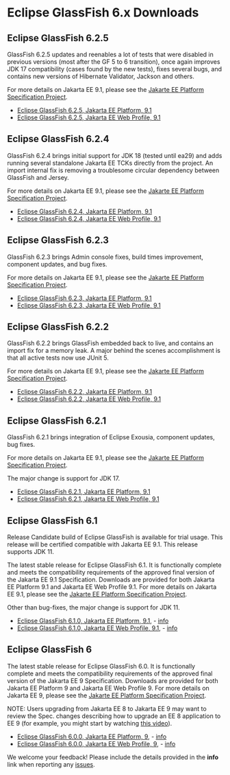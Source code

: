 # Eclipse GlassFish 6.x Downloads

## Eclipse GlassFish 6.2.5

GlassFish 6.2.5 updates and reenables a lot of tests that were disabled in previous versions (most after the GF 5 to 6 transition), once again improves JDK 17 compatibility (cases found by the new tests), fixes several bugs, and contains new versions of Hibernate Validator, Jackson and others.

For more details on Jakarta EE 9.1, please see the [Jakarte EE Platform Specification Project](https://eclipse-ee4j.github.io/jakartaee-platform/).

* [Eclipse GlassFish 6.2.5, Jakarta EE Platform, 9.1](https://www.eclipse.org/downloads/download.php?file=/ee4j/glassfish/glassfish-6.2.5.zip)
* [Eclipse GlassFish 6.2.5, Jakarta EE Web Profile, 9.1](https://www.eclipse.org/downloads/download.php?file=/ee4j/glassfish/web-6.2.5.zip)

## Eclipse GlassFish 6.2.4

GlassFish 6.2.4 brings initial support for JDK 18 (tested until ea29) and adds running several standalone Jakarta EE TCKs directly from the project. An import internal fix is removing a troublesome circular dependency between GlassFish and Jersey.

For more details on Jakarta EE 9.1, please see the [Jakarte EE Platform Specification Project](https://eclipse-ee4j.github.io/jakartaee-platform/).

* [Eclipse GlassFish 6.2.4, Jakarta EE Platform, 9.1](https://www.eclipse.org/downloads/download.php?file=/ee4j/glassfish/glassfish-6.2.4.zip)
* [Eclipse GlassFish 6.2.4, Jakarta EE Web Profile, 9.1](https://www.eclipse.org/downloads/download.php?file=/ee4j/glassfish/web-6.2.4.zip)

## Eclipse GlassFish 6.2.3

GlassFish 6.2.3 brings Admin console fixes, build times improvement, component updates, and bug fixes.

For more details on Jakarta EE 9.1, please see the [Jakarte EE Platform Specification Project](https://eclipse-ee4j.github.io/jakartaee-platform/).

* [Eclipse GlassFish 6.2.3, Jakarta EE Platform, 9.1](https://www.eclipse.org/downloads/download.php?file=/ee4j/glassfish/glassfish-6.2.3.zip)
* [Eclipse GlassFish 6.2.3, Jakarta EE Web Profile, 9.1](https://www.eclipse.org/downloads/download.php?file=/ee4j/glassfish/web-6.2.3.zip)

## Eclipse GlassFish 6.2.2

GlassFish 6.2.2 brings GlassFish embedded back to live, and contains an import fix for a memory leak. A major behind the scenes accomplishment is that all active tests now use JUnit 5.

For more details on Jakarta EE 9.1, please see the [Jakarte EE Platform Specification Project](https://eclipse-ee4j.github.io/jakartaee-platform/).

* [Eclipse GlassFish 6.2.2, Jakarta EE Platform, 9.1](https://www.eclipse.org/downloads/download.php?file=/ee4j/glassfish/glassfish-6.2.2.zip)
* [Eclipse GlassFish 6.2.2, Jakarta EE Web Profile, 9.1](https://www.eclipse.org/downloads/download.php?file=/ee4j/glassfish/web-6.2.2.zip)

## Eclipse GlassFish 6.2.1

GlassFish 6.2.1 brings integration of Eclipse Exousia, component updates, bug fixes.

For more details on Jakarta EE 9.1, please see the [Jakarte EE Platform Specification Project](https://eclipse-ee4j.github.io/jakartaee-platform/).

The major change is support for JDK 17.

* [Eclipse GlassFish 6.2.1, Jakarta EE Platform, 9.1](https://www.eclipse.org/downloads/download.php?file=/ee4j/glassfish/glassfish-6.2.1.zip)
* [Eclipse GlassFish 6.2.1, Jakarta EE Web Profile, 9.1](https://www.eclipse.org/downloads/download.php?file=/ee4j/glassfish/web-6.2.1.zip)

## Eclipse GlassFish 6.1

Release Candidate build of Eclipse GlassFish is available for trial usage. This release will be certified compatible with
Jakarta EE 9.1. This release supports JDK 11.

The latest stable release for Eclipse GlassFish 6.1. It is functionally complete and meets the compatibility requirements of the approved final version of the Jakarta EE 9.1 Specification. Downloads are provided for both Jakarta EE Platform 9.1 and Jakarta EE Web Profile 9.1.
For more details on Jakarta EE 9.1, please see the [Jakarte EE Platform Specification Project](https://eclipse-ee4j.github.io/jakartaee-platform/). 

Other than bug-fixes, the major change is support for JDK 11.

* [Eclipse GlassFish 6.1.0, Jakarta EE Platform, 9.1](https://www.eclipse.org/downloads/download.php?file=/ee4j/glassfish/glassfish-6.1.0.zip), - [info](https://download.eclipse.org/ee4j/glassfish/glassfish-6.1.0.info)
* [Eclipse GlassFish 6.1.0, Jakarta EE Web Profile, 9.1](https://www.eclipse.org/downloads/download.php?file=/ee4j/glassfish/web-6.1.0.zip), - [info](https://download.eclipse.org/ee4j/glassfish/web-6.1.0.info)

## Eclipse GlassFish 6

The latest stable release for Eclipse GlassFish 6.0. It is functionally complete and meets the compatibility requirements of the approved final version of the Jakarta EE 9 Specification. Downloads are provided for both Jakarta EE Platform 9 and Jakarta EE Web Profile 9.
For more details on Jakarta EE 9, please see the [Jakarte EE Platform Specification Project](https://eclipse-ee4j.github.io/jakartaee-platform/). 

NOTE: Users upgrading from Jakarta EE 8 to Jakarta EE 9 may want to review the Spec. changes describing how to upgrade an EE 8 application to EE 9 (for example, you might start by watching [this video](https://youtu.be/3ClvncBrKJw?t=405)).

* [Eclipse GlassFish 6.0.0, Jakarta EE Platform, 9](https://www.eclipse.org/downloads/download.php?file=/ee4j/glassfish/glassfish-6.0.0.zip), - [info](https://download.eclipse.org/ee4j/glassfish/glassfish-6.0.0.info)
* [Eclipse GlassFish 6.0.0, Jakarta EE Web Profile, 9](https://www.eclipse.org/downloads/download.php?file=/ee4j/glassfish/web-6.0.0.zip), - [info](https://download.eclipse.org/ee4j/glassfish/web-6.0.0.info)

We welcome your feedback! Please include the details provided in the **info** link when reporting any [issues](https://github.com/eclipse-ee4j/glassfish/issues).


